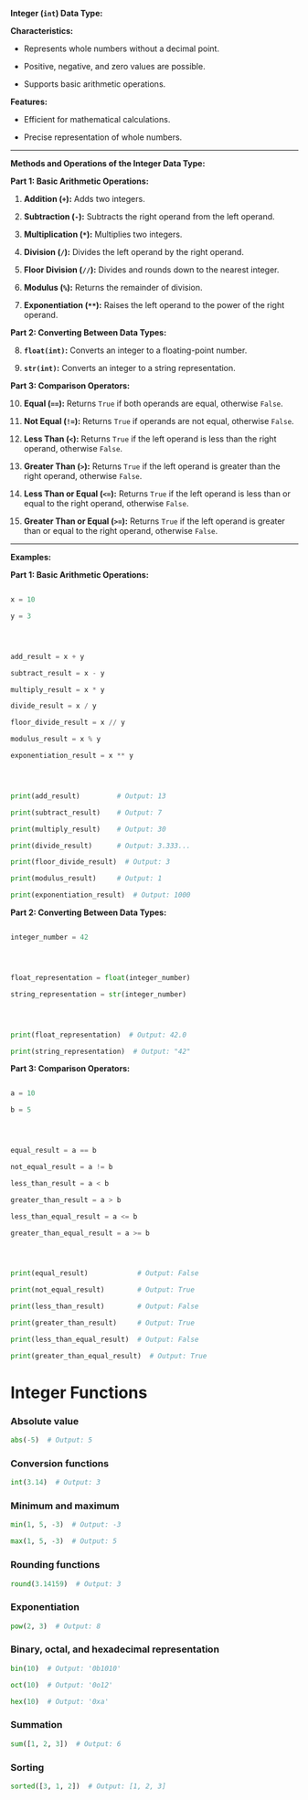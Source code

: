 
**Integer (`int`) Data Type:**




**Characteristics:**

- Represents whole numbers without a decimal point.

- Positive, negative, and zero values are possible.

- Supports basic arithmetic operations.




**Features:**

- Efficient for mathematical calculations.

- Precise representation of whole numbers.




---

**Methods and Operations of the Integer Data Type:**




**Part 1: Basic Arithmetic Operations:**

1. **Addition (`+`):** Adds two integers.

2. **Subtraction (`-`):** Subtracts the right operand from the left operand.

3. **Multiplication (`*`):** Multiplies two integers.

4. **Division (`/`):** Divides the left operand by the right operand.

5. **Floor Division (`//`):** Divides and rounds down to the nearest integer.

6. **Modulus (`%`):** Returns the remainder of division.

7. **Exponentiation (`**`):** Raises the left operand to the power of the right operand.




**Part 2: Converting Between Data Types:**

8. **`float(int)`:** Converts an integer to a floating-point number.

9. **`str(int)`:** Converts an integer to a string representation.




**Part 3: Comparison Operators:**

10. **Equal (`==`):** Returns `True` if both operands are equal, otherwise `False`.

11. **Not Equal (`!=`):** Returns `True` if operands are not equal, otherwise `False`.

12. **Less Than (`<`):** Returns `True` if the left operand is less than the right operand, otherwise `False`.

13. **Greater Than (`>`):** Returns `True` if the left operand is greater than the right operand, otherwise `False`.

14. **Less Than or Equal (`<=`):** Returns `True` if the left operand is less than or equal to the right operand, otherwise `False`.

15. **Greater Than or Equal (`>=`):** Returns `True` if the left operand is greater than or equal to the right operand, otherwise `False`.




---

**Examples:**




**Part 1: Basic Arithmetic Operations:**

```python

x = 10

y = 3




add_result = x + y

subtract_result = x - y

multiply_result = x * y

divide_result = x / y

floor_divide_result = x // y

modulus_result = x % y

exponentiation_result = x ** y




print(add_result)         # Output: 13

print(subtract_result)    # Output: 7

print(multiply_result)    # Output: 30

print(divide_result)      # Output: 3.333...

print(floor_divide_result)  # Output: 3

print(modulus_result)     # Output: 1

print(exponentiation_result)  # Output: 1000

```




**Part 2: Converting Between Data Types:**

```python

integer_number = 42




float_representation = float(integer_number)

string_representation = str(integer_number)




print(float_representation)  # Output: 42.0

print(string_representation)  # Output: "42"

```




**Part 3: Comparison Operators:**

```python

a = 10

b = 5




equal_result = a == b

not_equal_result = a != b

less_than_result = a < b

greater_than_result = a > b

less_than_equal_result = a <= b

greater_than_equal_result = a >= b




print(equal_result)            # Output: False

print(not_equal_result)        # Output: True

print(less_than_result)        # Output: False

print(greater_than_result)     # Output: True

print(less_than_equal_result)  # Output: False

print(greater_than_equal_result)  # Output: True

```

# Integer Functions

### Absolute value
```python
abs(-5)  # Output: 5
```



### Conversion functions
```python
int(3.14)  # Output: 3
```



### Minimum and maximum
```python
min(1, 5, -3)  # Output: -3

max(1, 5, -3)  # Output: 5
```



### Rounding functions
```python
round(3.14159)  # Output: 3
```



### Exponentiation
```python
pow(2, 3)  # Output: 8
```



### Binary, octal, and hexadecimal representation
```python
bin(10)  # Output: '0b1010'

oct(10)  # Output: '0o12'

hex(10)  # Output: '0xa'
```



### Summation
```python
sum([1, 2, 3])  # Output: 6
```



### Sorting
```python
sorted([3, 1, 2])  # Output: [1, 2, 3]

```